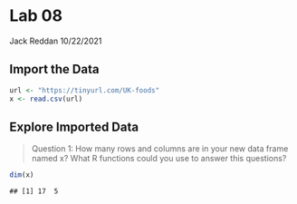 Lab 08
================
Jack Reddan
10/22/2021

## Import the Data

``` r
url <- "https://tinyurl.com/UK-foods"
x <- read.csv(url)
```

## Explore Imported Data

> Question 1: How many rows and columns are in your new data frame named
> x? What R functions could you use to answer this questions?

``` r
dim(x)
```

    ## [1] 17  5
